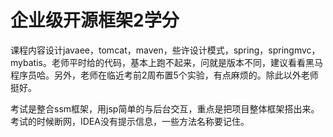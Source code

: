 # 企业级开源框架2学分
课程内容设计javaee，tomcat，maven，些许设计模式，spring，springmvc，mybatis。老师平时给的代码，基本上跑不起来，问就是版本不同，建议看看黑马程序员哈。另外，老师在临近考前2周布置5个实验，有点麻烦的。除此以外老师挺好。

考试是整合ssm框架，用jsp简单的与后台交互，重点是把项目整体框架搭出来。考试的时候断网，IDEA没有提示信息，一些方法名称要记住。
